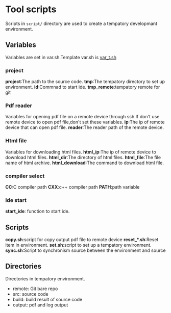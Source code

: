 # Tool scripts
Scripts in `script/` directory are used to create a tempatory developmant environment.

## Variables
Variables are set in var.sh.Template var.sh is [var_t.sh](../script/var_t.sh)

### project
**project**:The path to the source code.
**tmp**:The tempatory directory to set up environment.
**id**:Commnad to start ide.
**tmp_remote**:tempatory remote for git
### Pdf reader
Variables for opening pdf file on a remote device through ssh.If don't use remote device to open pdf file,don't set these variables.
**ip**:The ip of remote device that can open pdf file.
**reader**:The reader path of the remote device.
### Html file
Variables for downloading html files.
**html_ip**:The ip of remote device to download html files.
**html_dir**:The directory of html files.
**html_file**:The file name of html archive.
**html_download**:The command to download html file.
### compiler select
**CC**:C compiler path
**CXX**:c++ compiler path
**PATH**:path variable
### Ide start
**start_ide**: function to start ide.

## Scripts
**copy.sh**:script for copy output pdf file to remote device
**reset_\*.sh**:Reset item in environment.
**set.sh**:script to set up a tempatory environment.
**sync.sh**:Script to synchronism source between the environment and source

## Directories
Directories in tempatory environment.
- remote: Git bare repo
- src: source code
- build: build result of source code
- output: pdf and log output
